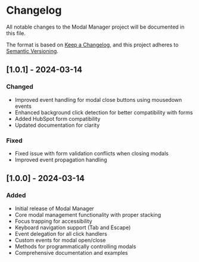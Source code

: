# Changelog

All notable changes to the Modal Manager project will be documented in this file.

The format is based on [Keep a Changelog](https://keepachangelog.com/en/1.0.0/),
and this project adheres to [Semantic Versioning](https://semver.org/spec/v2.0.0.html).

## [1.0.1] - 2024-03-14

### Changed
- Improved event handling for modal close buttons using mousedown events
- Enhanced background click detection for better compatibility with forms
- Added HubSpot form compatibility
- Updated documentation for clarity

### Fixed
- Fixed issue with form validation conflicts when closing modals
- Improved event propagation handling

## [1.0.0] - 2024-03-14

### Added
- Initial release of Modal Manager
- Core modal management functionality with proper stacking
- Focus trapping for accessibility
- Keyboard navigation support (Tab and Escape)
- Event delegation for all click handlers
- Custom events for modal open/close
- Methods for programmatically controlling modals
- Comprehensive documentation and examples 